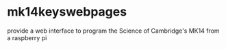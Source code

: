 # mk14keyswebpages
provide a web interface to program the Science of Cambridge's MK14 from a raspberry pi
